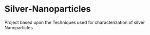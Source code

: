 # Silver-Nanoparticles
Project based upon the Techniques used for characterization of silver Nanoparticles
